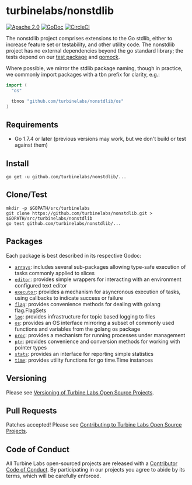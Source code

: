 
[//]: # ( Copyright 2017 Turbine Labs, Inc.                                   )
[//]: # ( you may not use this file except in compliance with the License.    )
[//]: # ( You may obtain a copy of the License at                             )
[//]: # (                                                                     )
[//]: # (     http://www.apache.org/licenses/LICENSE-2.0                      )
[//]: # (                                                                     )
[//]: # ( Unless required by applicable law or agreed to in writing, software )
[//]: # ( distributed under the License is distributed on an "AS IS" BASIS,   )
[//]: # ( WITHOUT WARRANTIES OR CONDITIONS OF ANY KIND, either express or     )
[//]: # ( implied. See the License for the specific language governing        )
[//]: # ( permissions and limitations under the License.                      )

# turbinelabs/nonstdlib

[![Apache 2.0](https://img.shields.io/hexpm/l/plug.svg)](LICENSE)
[![GoDoc](https://godoc.org/github.com/turbinelabs/nonstdlib?status.svg)](https://godoc.org/github.com/turbinelabs/nonstdlib)
[![CircleCI](https://circleci.com/gh/turbinelabs/nonstdlib.svg?style=shield)](https://circleci.com/gh/turbinelabs/nonstdlib)

The nonstdlib project comprises extensions to the Go stdlib, either to increase
feature set or testability, and other utility code. The nonstdlib project has
no external dependencies beyond the go standard library; the tests depend on
our [test package](https://github.com/turbinelabs/test) and
[gomock](https://github.com/golang/mock).

Where possible, we mirror the stdlib package naming, though in practice, we
commonly import packages with a tbn prefix for clarity, e.g.:

```go
import (
  "os"

  tbnos "github.com/turbinelabs/nonstdlib/os"
)
```

## Requirements

- Go 1.7.4 or later (previous versions may work, but we don't build or test against them)

## Install

```
go get -u github.com/turbinelabs/nonstdlib/...
```

## Clone/Test

```
mkdir -p $GOPATH/src/turbinelabs
git clone https://github.com/turbinelabs/nonstdlib.git > $GOPATH/src/turbinelabs/nonstdlib
go test github.com/turbinelabs/nonstdlib/...
```

## Packages

Each package is best described in its respective Godoc:

- [`arrays`](https://godoc.org/github.com/turbinelabs/nonstdlib/arrays):
  includes several sub-packages allowing type-safe execution of tasks commonly
  applied to slices
- [`editor`](https://godoc.org/github.com/turbinelabs/nonstdlib/editor):
  provides simple wrappers for interacting with an environment configured text
  editor
- [`executor`](https://godoc.org/github.com/turbinelabs/nonstdlib/executor):
  provides a mechanism for asyncronous execution of tasks, using callbacks to
  indicate success or failure
- [`flag`](https://godoc.org/github.com/turbinelabs/nonstdlib/flag):
  provides convenience methods for dealing with golang flag.FlagSets
- [`log`](https://godoc.org/github.com/turbinelabs/nonstdlib/log):
  provides infrastructure for topic based logging to files
- [`os`](https://godoc.org/github.com/turbinelabs/nonstdlib/os):
  provides an OS interface mirroring a subset of commonly used functions and
  variables from the golang os package
- [`proc`](https://godoc.org/github.com/turbinelabs/nonstdlib/proc):
  provides a mechanism for running processes under management
- [`ptr`](https://godoc.org/github.com/turbinelabs/nonstdlib/ptr):
  provides convenience and conversion methods for working with pointer types
- [`stats`](https://godoc.org/github.com/turbinelabs/nonstdlib/stats):
  provides an interface for reporting simple statistics
- [`time`](https://godoc.org/github.com/turbinelabs/nonstdlib/time):
  provides utility functions for go time.Time instances

## Versioning

Please see [Versioning of Turbine Labs Open Source Projects](http://github.com/turbinelabs/developer/blob/master/README.md#versioning).

## Pull Requests

Patches accepted! Please see [Contributing to Turbine Labs Open Source Projects](http://github.com/turbinelabs/developer/blob/master/README.md#contributing).

## Code of Conduct

All Turbine Labs open-sourced projects are released with a
[Contributor Code of Conduct](CODE_OF_CONDUCT.md). By participating in our
projects you agree to abide by its terms, which will be carefully enforced.
